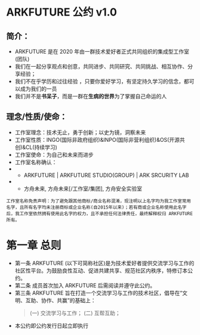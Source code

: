 # ARKFUTURE 公约 v1.0
## 简介：
* ARKFUTURE 是在 2020 年由一群技术爱好者正式共同组织的集成型工作室(团队)
* 我们在一起分享观点和创意，共同进步、共同研究、共同挑战、相互协作、分享经验；
* 我们不在乎学历和过往经验 ，只要你爱好学习，有坚定持久学习的信念，都可以成为我们的一员
* 我们并不是**书呆子**，而是一群在**生病的世界**为了掌握自己命运的人

## 理念/性质/使命：
* 工作室理念：技术无止，勇于创新；以史为镜，洞察未来
* 工作室性质：INGO(国际非政府组织)&INPO(国际非营利组织)&OS(开源共创)&CL(持续学习)
* 工作室使命：为自己和未来而进步
* 工作室名称确认：
* * ARKFUTURE | ARKFUTURE STUDIO(GROUP) | ARK SRCURITY LAB
* * 方舟未来, 方舟未来[/工作室/集团], 方舟安全实验室

``` 
工作室名称免责声明：为了避免跟其他商标/商业名称混淆，现注明以上名字均为我工作室常用名字，且所有名字均未注册商标或企业名称(自2015年以来)；若有商或企业名称使用此名字后，我工作室依然拥有使用此名字的权力，且不承担任何法律责任，最终解释权归 ARKFUTURE 所有。
```

# 第一章 总则
* 第一条 ARKFUTURE (以下可简称社区)是为技术爱好者提供交流学习与工作的社区性平台。为鼓励良性互动、促进共建共享、规范社区内秩序，特修订本公约。
* 第二条 成员首次加入 ARKFUTURE 后需阅读并遵守此公约。
* 第三条 ARKFUTURE 旨在打造一个交流学习与工作的技术社区，倡导在“文明、互助、协作、共赢”的基础上：
   >(一) 交流学习与工作；
   >(二) 互帮互助；
* 本公约即公约发行日起立即执行